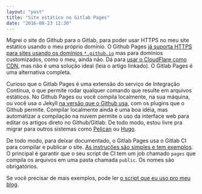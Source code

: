 ```yaml
---
layout: "post"
title: "Site estático no Gitlab Pages"
date: "2016-08-23 12:30"
---
```


Migrei o site do Github para o Gitlab, para poder usar HTTPS no meu site
estático usando o meu próprio domínio. O Github Pages [já suporta HTTPS para
sites usando os domínios `*.github.io`][1] mas para domínios customizados, como
o meu, ainda não. Dá para [usar o CloudFlare como CDN][2], mas não é uma solução
ideal (leia o artigo linkado). O Gitlab Pages é uma alternativa completa.

Curioso que o Gitlab Pages é uma extensão do serviço de Integração Contínua,
o que permite rodar qualquer comando que resulte em arquivos estáticos.
No Github Pages ou você compila localmente, na sua máquina, ou você usa o Jekyll
[na versão que o Github usa][3], com os plugins que o Github permite. Compilar
localmente ainda é uma boa idéia, mas automatizar a compilação na nuvem permite
o uso da interface web para editar os artigos direto no Github/Gitlab. De todo
modo, estou livre pra migrar para outros sistemas como [Pelican][4] ou [Hugo][5].

De todo modo, para deixar documentado, o Gitlab Pages usa o Gitlab CI para
compilar e publicar o site. [As instruções são simples e tem exemplos][6].
O principal é garantir que o seu script de CI tem um job chamado `pages` que
compila os arquivos em uma pasta chamada `public`. Os nomes são obrigatórios.

Se você precisar de mais exemplos, pode ler [o script que eu uso pro meu
blog][7].

[1]: https://github.com/blog/2186-https-for-github-pages
[2]: https://konklone.com/post/github-pages-now-supports-https-so-use-it#using-a-custom-domain-with-cloudflare
[3]: https://github.com/github/pages-gem
[4]: http://blog.getpelican.com/
[5]: http://gohugo.io/
[6]: https://pages.gitlab.io/
[7]: https://github.com/barraponto/barraponto.github.io/blob/master/.gitlab-ci.yml
